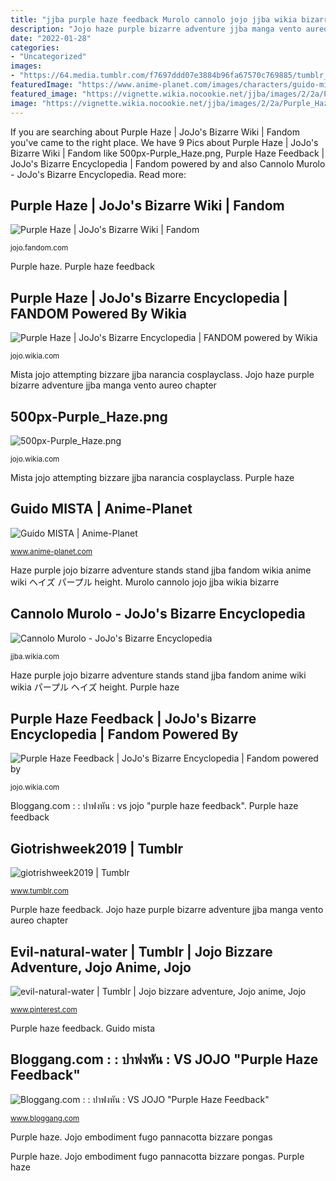 ```yaml
---
title: "jjba purple haze feedback Murolo cannolo jojo jjba wikia bizarre"
description: "Jojo haze purple bizarre adventure jjba manga vento aureo chapter"
date: "2022-01-28"
categories:
- "Uncategorized"
images:
- "https://64.media.tumblr.com/f7697ddd07e3884b96fa67570c769885/tumblr_pm4cppNpvA1uszx0co1_r1_1280.png"
featuredImage: "https://www.anime-planet.com/images/characters/guido-mista-71842.jpg?t=1564524402"
featured_image: "https://vignette.wikia.nocookie.net/jjba/images/2/2a/Purple_Haze_attacking.png/revision/latest/zoom-crop/width/320/height/320?cb=20180906152306"
image: "https://vignette.wikia.nocookie.net/jjba/images/2/2a/Purple_Haze_attacking.png/revision/latest/zoom-crop/width/320/height/320?cb=20180906152306"
---
```


If you are searching about Purple Haze | JoJo&#039;s Bizarre Wiki | Fandom you've came to the right place. We have 9 Pics about Purple Haze | JoJo&#039;s Bizarre Wiki | Fandom like 500px-Purple_Haze.png, Purple Haze Feedback | JoJo&#039;s Bizarre Encyclopedia | Fandom powered by and also Cannolo Murolo - JoJo&#039;s Bizarre Encyclopedia. Read more:

## Purple Haze | JoJo&#039;s Bizarre Wiki | Fandom

![Purple Haze | JoJo&#039;s Bizarre Wiki | Fandom](https://vignette.wikia.nocookie.net/jjba/images/2/2a/Purple_Haze_attacking.png/revision/latest/zoom-crop/width/240/height/240?cb=20180906152306 "Purple haze")

<small>jojo.fandom.com</small>

Purple haze. Purple haze feedback

## Purple Haze | JoJo&#039;s Bizarre Encyclopedia | FANDOM Powered By Wikia

![Purple Haze | JoJo&#039;s Bizarre Encyclopedia | FANDOM powered by Wikia](https://vignette.wikia.nocookie.net/jjba/images/2/2a/Purple_Haze_attacking.png/revision/latest/zoom-crop/width/320/height/320?cb=20180906152306 "500px-purple_haze.png")

<small>jojo.wikia.com</small>

Mista jojo attempting bizzare jjba narancia cosplayclass. Jojo haze purple bizarre adventure jjba manga vento aureo chapter

## 500px-Purple_Haze.png

![500px-Purple_Haze.png](http://img1.wikia.nocookie.net/__cb20110704055550/jjba/images/thumb/7/77/Purple_Haze.png/500px-Purple_Haze.png "Mista jojo attempting bizzare jjba narancia cosplayclass")

<small>jojo.wikia.com</small>

Mista jojo attempting bizzare jjba narancia cosplayclass. Purple haze

## Guido MISTA | Anime-Planet

![Guido MISTA | Anime-Planet](https://www.anime-planet.com/images/characters/guido-mista-71842.jpg?t=1564524402 "Haze purple jojo bizarre adventure stands stand jjba fandom wikia anime wiki ヘイズ パープル height")

<small>www.anime-planet.com</small>

Haze purple jojo bizarre adventure stands stand jjba fandom wikia anime wiki ヘイズ パープル height. Murolo cannolo jojo jjba wikia bizarre

## Cannolo Murolo - JoJo&#039;s Bizarre Encyclopedia

![Cannolo Murolo - JoJo&#039;s Bizarre Encyclopedia](http://images1.wikia.nocookie.net/__cb20121129201003/jjba/images/8/85/Cannolo_Murolo.jpg "Purple haze")

<small>jjba.wikia.com</small>

Haze purple jojo bizarre adventure stands stand jjba fandom anime wiki wikia パープル ヘイズ height. Purple haze

## Purple Haze Feedback | JoJo&#039;s Bizarre Encyclopedia | Fandom Powered By

![Purple Haze Feedback | JoJo&#039;s Bizarre Encyclopedia | Fandom powered by](http://vignette2.wikia.nocookie.net/jjba/images/e/e3/PurpleHazeNovel.jpg/revision/latest?cb=20111231023423 "Mista jojo attempting bizzare jjba narancia cosplayclass")

<small>jojo.wikia.com</small>

Bloggang.com : : ปาฟงหัน : vs jojo &quot;purple haze feedback&quot;. Purple haze feedback

## Giotrishweek2019 | Tumblr

![giotrishweek2019 | Tumblr](https://64.media.tumblr.com/f7697ddd07e3884b96fa67570c769885/tumblr_pm4cppNpvA1uszx0co1_r1_1280.png "Purple haze")

<small>www.tumblr.com</small>

Purple haze feedback. Jojo haze purple bizarre adventure jjba manga vento aureo chapter

## Evil-natural-water | Tumblr | Jojo Bizzare Adventure, Jojo Anime, Jojo

![evil-natural-water | Tumblr | Jojo bizzare adventure, Jojo anime, Jojo](https://i.pinimg.com/736x/3f/e1/ad/3fe1adb003201c41459c17d4d010fbd6.jpg "Guido mista")

<small>www.pinterest.com</small>

Purple haze feedback. Guido mista

## Bloggang.com : : ปาฟงหัน : VS JOJO &quot;Purple Haze Feedback&quot;

![Bloggang.com : : ปาฟงหัน : VS JOJO &quot;Purple Haze Feedback&quot;](https://www.bloggang.com/data/k/kenichi-kotani/picture/1325749951.jpg "Mista jojo attempting bizzare jjba narancia cosplayclass")

<small>www.bloggang.com</small>

Purple haze. Jojo embodiment fugo pannacotta bizzare pongas

Purple haze. Jojo embodiment fugo pannacotta bizzare pongas. Purple haze
